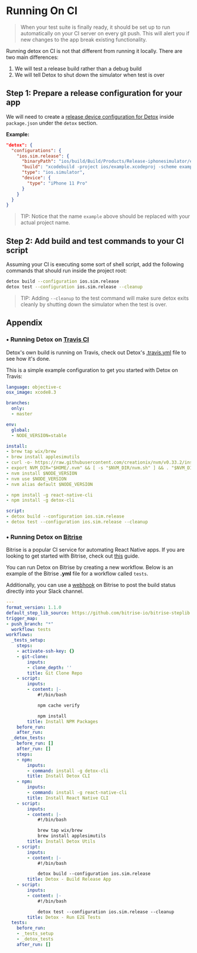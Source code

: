 # Running On CI

> When your test suite is finally ready, it should be set up to run automatically on your CI server on every git push. This will alert you if new changes to the app break existing functionality.

Running detox on CI is not that different from running it locally. There are two main differences:
1. We will test a release build rather than a debug build
2. We will tell Detox to shut down the simulator when test is over 

## Step 1: Prepare a release configuration for your app

We will need to create a [release device configuration for Detox](/docs/APIRef.Configuration.md#device-configuration) inside `package.json` under the `detox` section.

**Example:**

```json
"detox": {
  "configurations": {
    "ios.sim.release": {
      "binaryPath": "ios/build/Build/Products/Release-iphonesimulator/example.app",
      "build": "xcodebuild -project ios/example.xcodeproj -scheme example -configuration Release -sdk iphonesimulator -derivedDataPath ios/build",
      "type": "ios.simulator",
      "device": {
        "type": "iPhone 11 Pro"
      }
    }
  }
}
```

> TIP: Notice that the name `example` above should be replaced with your actual project name.

## Step 2: Add build and test commands to your CI script

Assuming your CI is executing some sort of shell script, add the following commands that should run inside the project root:

```sh
detox build --configuration ios.sim.release
detox test --configuration ios.sim.release --cleanup
```

> TIP: Adding `--cleanup` to the test command will make sure detox exits cleanly by shutting down the simulator when the test is over.

## Appendix

### • Running Detox on [Travis CI](https://travis-ci.org/)

Detox's own build is running on Travis, check out Detox's [.travis.yml](/.travis.yml) file to see how it's done.

This is a simple example configuration to get you started with Detox on Travis:

```yaml
language: objective-c
osx_image: xcode8.3

branches:
  only:
  - master

env:
  global:
  - NODE_VERSION=stable

install:
- brew tap wix/brew
- brew install applesimutils
- curl -o- https://raw.githubusercontent.com/creationix/nvm/v0.33.2/install.sh | bash
- export NVM_DIR="$HOME/.nvm" && [ -s "$NVM_DIR/nvm.sh" ] && . "$NVM_DIR/nvm.sh"
- nvm install $NODE_VERSION
- nvm use $NODE_VERSION
- nvm alias default $NODE_VERSION

- npm install -g react-native-cli
- npm install -g detox-cli

script:
- detox build --configuration ios.sim.release
- detox test --configuration ios.sim.release --cleanup

```

### • Running Detox on [Bitrise](https://www.bitrise.io/)

Bitrise is a popular CI service for automating React Native apps. If you are looking to get started with Bitrise, check out [this](http://blog.bitrise.io/2017/07/25/how-to-set-up-a-react-native-app-on-bitrise.html) guide.

You can run Detox on Bitrise by creating a new workflow. Below is an example of the Bitrise **.yml** file for a workflow called `tests`. 

Additionally, you can use a [webhook](http://devcenter.bitrise.io/webhooks/) on Bitrise to post the build status directly into your Slack channel.

```yml
---
format_version: 1.1.0
default_step_lib_source: https://github.com/bitrise-io/bitrise-steplib.git
trigger_map:
- push_branch: "*"
  workflow: tests
workflows:
  _tests_setup:
    steps:
    - activate-ssh-key: {}
    - git-clone:
        inputs:
        - clone_depth: ''
        title: Git Clone Repo
    - script:
        inputs:
        - content: |-
            #!/bin/bash

            npm cache verify

            npm install
        title: Install NPM Packages
    before_run:
    after_run:
  _detox_tests:
    before_run: []
    after_run: []
    steps:
    - npm:
        inputs:
        - command: install -g detox-cli
        title: Install Detox CLI
    - npm:
        inputs:
        - command: install -g react-native-cli
        title: Install React Native CLI
    - script:
        inputs:
        - content: |-
            #!/bin/bash

            brew tap wix/brew
            brew install applesimutils
        title: Install Detox Utils
    - script:
        inputs:
        - content: |-
            #!/bin/bash

            detox build --configuration ios.sim.release
        title: Detox - Build Release App
    - script:
        inputs:
        - content: |-
            #!/bin/bash

            detox test --configuration ios.sim.release --cleanup
        title: Detox - Run E2E Tests
  tests:
    before_run:
    - _tests_setup
    - _detox_tests
    after_run: []
```
